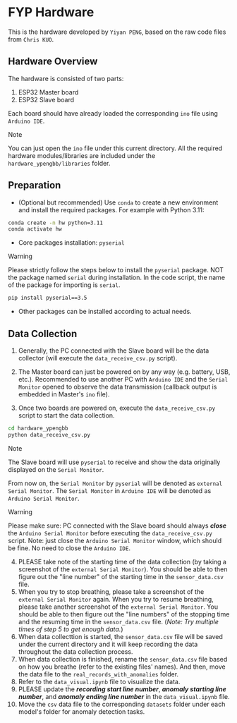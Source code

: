 # FYP Hardware

This is the hardware developed by `Yiyan PENG`, based on the raw code files from `Chris KUO`.

## Hardware Overview

The hardware is consisted of two parts:

1. ESP32 Master board
2. ESP32 Slave board

Each board should have already loaded the corresponding `ino` file using `Arduino IDE`. 

> [!NOTE]
> You can just open the `ino` file under this current directory. All the required hardware modules/libraries are included under the `hardware_ypengbb/libraries` folder.

## Preparation

- (Optional but recommended) Use `conda` to create a new environment and install the required packages. For example with Python 3.11:

```bash
conda create -n hw python=3.11
conda activate hw
```

- Core packages installation: `pyserial`

> [!WARNING]
> Please strictly follow the steps below to install the `pyserial` package. NOT the package named `serial` during installation. In the code script, the name of the package for importing is `serial`.

```bash
pip install pyserial==3.5
```

- Other packages can be installed according to actual needs.

## Data Collection

1. Generally, the PC connected with the Slave board will be the data collector (will execute the `data_receive_csv.py` script).

2. The Master board can just be powered on by any way (e.g. battery, USB, etc.). Recommended to use another PC with `Arduino IDE` and the `Serial Monitor` opened to observe the data transmission (callback output is embedded in Master's `ino` file).

3. Once two boards are powered on, execute the `data_receive_csv.py` script to start the data collection.

```bash
cd hardware_ypengbb
python data_receive_csv.py
```

> [!NOTE]
> The Slave board will use `pyserial` to receive and show the data originally displayed on the `Serial Monitor`.
>
> From now on, the `Serial Monitor` by `pyserial` will be denoted as `external Serial Monitor`. The `Serial Monitor` in `Arduino IDE` will be denoted as `Arduino Serial Monitor`.

> [!WARNING]
> Please make sure: PC connected with the Slave board should always ***close*** the `Arduino Serial Monitor` before executing the `data_receive_csv.py` script. Note: just close the `Arduino Serial Monitor` window, which should be fine. No need to close the `Arduino IDE`.

4. PLEASE take note of the starting time of the data collection (by taking a screenshot of the `external Serial Monitor`). You should be able to then figure out the "line number" of the starting time in the `sensor_data.csv` file.
5. When you try to stop breathing, please take a screenshot of the `external Serial Monitor` again. When you try to resume breathing, please take another screenshot of the `external Serial Monitor`. You should be able to then figure out the "line numbers" of the stopping time and the resuming time in the `sensor_data.csv` file. (*Note: Try multiple times of step 5 to get enough data.*)
6. When data collecttion is started, the `sensor_data.csv` file will be saved under the current directory and it will keep recording the data throughout the data collection process.
7. When data collection is finished, rename the `sensor_data.csv` file based on how you breathe (refer to the existing files' names). And then, move the data file to the `real_records_with_anomalies` folder.
8. Refer to the `data_visual.ipynb` file to visualize the data.
9. PLEASE update the ***recording start line number***, ***anomaly starting line number***, and ***anomaly ending line number*** in the `data_visual.ipynb` file.
10. Move the `csv` data file to the corresponding `datasets` folder under each model's folder for anomaly detection tasks.
